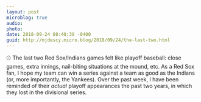 ```yaml
---
layout: post
microblog: true
audio: 
photo: 
date: 2018-09-24 08:40:39 -0400
guid: http://mjdescy.micro.blog/2018/09/24/the-last-two.html
---
```

⚾️ The last two Red Sox/Indians games felt like playoff baseball: close games, extra innings, nail-biting situations at the mound, etc. As a Red Sox fan, I hope my team can win a series against a team as good as the Indians (or, more importantly, the Yankees). Over the past week, I have been reminded of their _actual_ playoff appearances the past two years, in which they lost in the divisional series.
